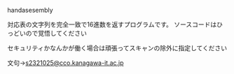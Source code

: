 handasesembly

対応表の文字列を完全一致で16進数を返すプログラムです。
ソースコードはひっどいので覚悟してください

セキュリティかなんかが働く場合は頑張ってスキャンの除外に指定してください

文句→s2321025@cco.kanagawa-it.ac.jp
